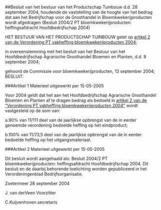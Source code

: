 <meta http-equiv='Content-Type' content='text/html; charset=utf-8' />

##Besluit van het bestuur van het Productschap Tuinbouw d.d. 28 september 2004, houdende de vaststelling van de hoogte van het bedrag dat aan het Bedrijfschap voor de Groothandel in Bloemkwekerijproducten wordt afgedragen (Besluit 2004/2 PT bloemkwekerijproducten: heffingsafdracht Hoofdbedrijfschap 2004)

HET BESTUUR VAN HET PRODUCTSCHAP TUINBOUW
gelet op [artikel 2 van de Verordening PT vakheffing bloemkwekerijproducten 2004](../../../../../../../../../pbo/verordening/pt/vakheffing/bloemkwekerijproducten/2004/BWBR0015305/README.md);

in overeenstemming met het besluit van het Bestuur van het Hoofdbedrijfschap Agrarische Groothandel Bloemen en Planten, d.d. 9 september 2004;

gehoord de Commissie voor bloemkwekerijproducten, 13 september 2004;
BESLUIT:

###Artikel 1 
Materieel uitgewerkt per 15-05-2005 

Voor 2004 geldt dat het aan het Hoofdbedrijfschap Agrarische Groothandel Bloemen en Planten af te dragen bedrag als bedoeld in [artikel 2 van de "Verordening PT vakheffing bloemkwekerijproducten 2004"](../../../../../../../../../pbo/verordening/pt/vakheffing/bloemkwekerijproducten/2004/BWBR0015305/README.md) wordt vastgesteld op de som van:

a.90% van 11/111 deel van de jaarlijkse opbrengst van de in eerder genoemde verordening bedoelde heffing op het eindproduct;

b.100% van 11/73,5 deel van de jaarlijkse opbrengst van de in eerder bedoelde heffing op het uitgangsmateriaal.

###Artikel 2 
Materieel uitgewerkt per 15-05-2005 

Dit besluit wordt aangehaald als: Besluit 2004/2 PT bloemkwekerijproducten: heffingsafdracht Hoofdbedrijfschap 2004.
Dit besluit en de daarbij behorende toelichting worden gepubliceerd in het Verordeningenblad Bedrijfsorganisatie.

Zoetermeer
28 september 2004

J. van derVeen
Voorzitter

C.Kuijvenhoven
secretaris
